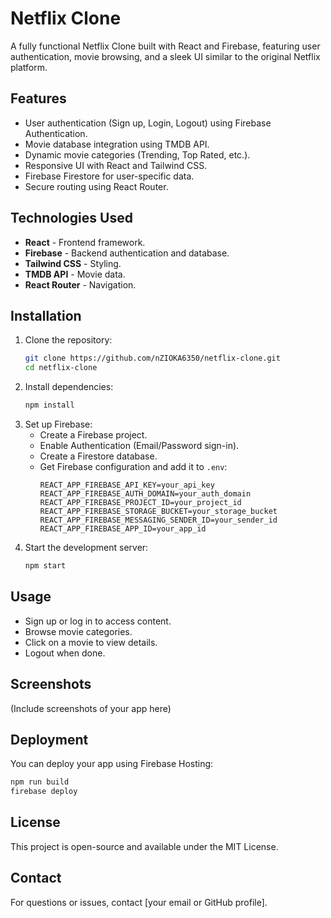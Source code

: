 # Netflix Clone

A fully functional Netflix Clone built with React and Firebase, featuring user authentication, movie browsing, and a sleek UI similar to the original Netflix platform.

## Features
- User authentication (Sign up, Login, Logout) using Firebase Authentication.
- Movie database integration using TMDB API.
- Dynamic movie categories (Trending, Top Rated, etc.).
- Responsive UI with React and Tailwind CSS.
- Firebase Firestore for user-specific data.
- Secure routing using React Router.

## Technologies Used
- **React** - Frontend framework.
- **Firebase** - Backend authentication and database.
- **Tailwind CSS** - Styling.
- **TMDB API** - Movie data.
- **React Router** - Navigation.

## Installation
1. Clone the repository:
   ```bash
   git clone https://github.com/nZIOKA6350/netflix-clone.git
   cd netflix-clone
   ```
2. Install dependencies:
   ```bash
   npm install
   ```
3. Set up Firebase:
   - Create a Firebase project.
   - Enable Authentication (Email/Password sign-in).
   - Create a Firestore database.
   - Get Firebase configuration and add it to `.env`:
     ```env
     REACT_APP_FIREBASE_API_KEY=your_api_key
     REACT_APP_FIREBASE_AUTH_DOMAIN=your_auth_domain
     REACT_APP_FIREBASE_PROJECT_ID=your_project_id
     REACT_APP_FIREBASE_STORAGE_BUCKET=your_storage_bucket
     REACT_APP_FIREBASE_MESSAGING_SENDER_ID=your_sender_id
     REACT_APP_FIREBASE_APP_ID=your_app_id
     ```
4. Start the development server:
   ```bash
   npm start
   ```

## Usage
- Sign up or log in to access content.
- Browse movie categories.
- Click on a movie to view details.
- Logout when done.

## Screenshots
(Include screenshots of your app here)

## Deployment
You can deploy your app using Firebase Hosting:
```bash
npm run build
firebase deploy
```
## License
This project is open-source and available under the MIT License.
## Contact
For questions or issues, contact [your email or GitHub profile].

